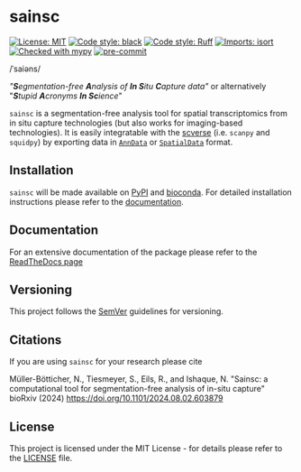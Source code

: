# sainsc

[![License: MIT](https://img.shields.io/badge/License-MIT-yellow.svg)](https://opensource.org/licenses/MIT)
[![Code style: black](https://img.shields.io/badge/code%20style-black-000000.svg)](https://github.com/psf/black)
[![Code style: Ruff](https://img.shields.io/endpoint?url=https://raw.githubusercontent.com/astral-sh/ruff/main/assets/badge/v2.json)](https://github.com/astral-sh/ruff)
[![Imports: isort](https://img.shields.io/badge/%20imports-isort-%231674b1?style=flat&labelColor=ef8336)](https://pycqa.github.io/isort/)
[![Checked with mypy](https://www.mypy-lang.org/static/mypy_badge.svg)](http://mypy-lang.org/)
[![pre-commit](https://img.shields.io/badge/pre--commit-enabled-brightgreen?logo=pre-commit)](https://github.com/pre-commit/pre-commit)

/ˈsaiəns/

_"**S**egmentation-free **A**nalysis of **In S**itu **C**apture data"_
or alternatively
"_**S**tupid **A**cronyms **In Sc**ience_"

`sainsc` is a segmentation-free analysis tool for spatial transcriptomics from in situ
capture technologies (but also works for imaging-based technologies). It is easily
integratable with the [scverse](https://github.com/scverse) (i.e. `scanpy` and `squidpy`)
by exporting data in [`AnnData`](https://anndata.readthedocs.io/) or
[`SpatialData`](https://spatialdata.scverse.org/) format.

## Installation

`sainsc` will be made available on [PyPI](https://pypi.org/) and
[bioconda](https://bioconda.github.io/). For detailed installation instructions
please refer to the [documentation](https://sainsc.readthedocs.io/en/stable/installation.html).

## Documentation

For an extensive documentation of the package please refer to the
[ReadTheDocs page](https://sainsc.readthedocs.io)

## Versioning

This project follows the [SemVer](https://semver.org/) guidelines for versioning.

## Citations

If you are using `sainsc` for your research please cite

Müller-Bötticher, N., Tiesmeyer, S., Eils, R., and Ishaque, N.
"Sainsc: a computational tool for segmentation-free analysis of in-situ capture"
bioRxiv (2024) https://doi.org/10.1101/2024.08.02.603879

## License

This project is licensed under the MIT License - for details please refer to the
[LICENSE](./LICENSE) file.
